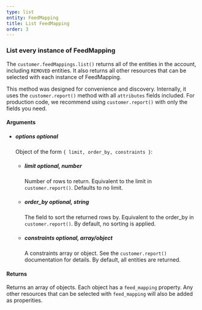 ```yaml
---
type: list
entity: FeedMapping 
title: List FeedMapping 
order: 3
---
```


### List every instance of FeedMapping 


The `customer.feedMappings.list()` returns all of the entities in the account, including `REMOVED` entities. It also returns all other resources that can be selected with each instance of FeedMapping.

This method was designed for convenience and discovery. Internally, it uses the `customer.report()` method with all `attributes` fields included. For production code, we recommend using `customer.report()` with only the fields you need.


#### Arguments

-   ##### options _optional_
    Object of the form `{ limit, order_by, constraints }`:
    -   ##### limit _optional, number_
        Number of rows to return. Equivalent to the limit in `customer.report()`. Defaults to no limit.
    -   ##### order_by _optional, string_
        The field to sort the returned rows by. Equivalent to the order_by in `customer.report()`. By default, no sorting is applied.
    -   ##### constraints _optional, array/object_
        A constraints array or object. See the `customer.report()` documentation for details. By default, all entities are returned.


#### Returns

Returns an array of objects.
Each object has a `feed_mapping` property. Any other resources that can be selected with `feed_mapping` will also be added as properities.
